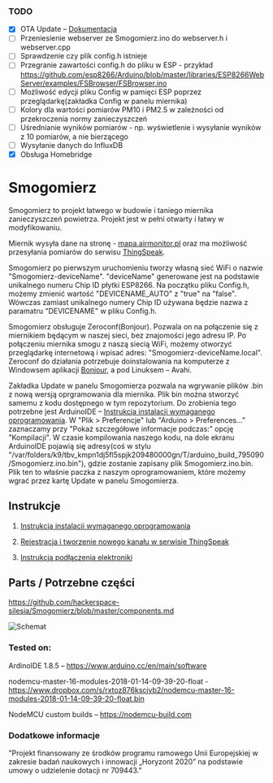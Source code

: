 ### TODO

- [X] OTA Update – [Dokumentacja](http://esp8266.github.io/Arduino/versions/2.0.0/doc/ota_updates/ota_updates.html#arduino-ide)
- [ ] Przeniesienie webserver ze Smogomierz.ino do webserver.h i webserver.cpp 
- [ ] Sprawdzenie czy plik config.h istnieje
- [ ] Przegranie zawartości config.h do pliku w ESP - przykład https://github.com/esp8266/Arduino/blob/master/libraries/ESP8266WebServer/examples/FSBrowser/FSBrowser.ino
- [ ] Możliwość edycji pliku Config w pamięci ESP poprzez przeglądarkę(zakładka Config w panelu miernika)
- [ ] Kolory dla wartości pomiarów PM10 i PM2.5 w zależności od przekroczenia normy zanieczyszczeń 
- [ ] Uśrednianie wyników pomiarów - np. wyświetlenie i wysyłanie wyników z 10 pomiarów, a nie bierzącego 
- [ ] Wysyłanie danych do InfluxDB 
- [X] Obsługa Homebridge 

# Smogomierz

Smogomierz to projekt łatwego w budowie i taniego miernika zanieczyszczeń powietrza. Projekt jest w pełni otwarty i łatwy w modyfikowaniu. 

Miernik wysyła dane na stronę - [mapa.airmonitor.pl](http://mapa.airmonitor.pl) oraz ma możliwość przesyłania pomiarów do serwisu [ThingSpeak](https://thingspeak.com).

Smogomierz po pierwszym uruchomieniu tworzy własną sieć WiFi o nazwie "Smogomierz-deviceName". "deviceName" generowane jest na podstawie unikalnego numeru Chip ID płytki ESP8266. Na początku pliku Config.h, możemy zmienić wartość "DEVICENAME_AUTO" z "true" na "false". Wówczas zamiast unikalnego numery Chip ID używana będzie nazwa z paramatru "DEVICENAME" w pliku Config.h. 

Smogomierz obsługuje Zeroconf(Bonjour). Pozwala on na połączenie się z miernikiem będącym w naszej sieci, bez znajomości jego adresu IP. Po połączeniu miernika smogu z naszą siecią WiFi, możemy otworzyć przeglądarkę internetową i wpisać adres: "Smogomierz-deviceName.local". Zeroconf do działania potrzebuje doinstalowania na komputerze z Windowsem aplikacji [Bonjour](https://support.apple.com/kb/DL999?locale=pl_PL), a pod Linuksem – Avahi. 

Zakładka Update w panelu Smogomierza pozwala na wgrywanie plików .bin z nową wersją oprgramowania dla miernika. Plik bin można stworzyć samemu z kodu dostępnego w tym repozytorium. Do zrobienia tego potrzebne jest ArduinoIDE – [Instrukcja instalacji wymaganego oprogramowania](https://github.com/hackerspace-silesia/Smogomierz/blob/master/instrukcje/software.md). W "Plik > Preferencje" lub "Arduino > Preferences…" zaznaczamy przy "Pokaż szczegółowe informacje podczas:" opcję "Kompilacji". W czasie kompilowania naszego kodu, na dole ekranu ArduinoIDE pojawią się adresy(coś w stylu "/var/folders/k9/tbv_kmpn1dj5fl5spjk209480000gn/T/arduino_build_795090/Smogomierz.ino.bin"), gdzie zostanie zapisany plik Smogomierz.ino.bin. Plik ten to właśnie paczka z naszym oprogramowaniem, które możemy wgrać przez kartę Update w panelu Smogomierza.

## Instrukcje

1. [Instrukcja instalacji wymaganego oprogramowania](https://github.com/hackerspace-silesia/Smogomierz/blob/master/instrukcje/software.md)

2. [Rejestracja i tworzenie nowego kanału w serwisie ThingSpeak](https://github.com/hackerspace-silesia/Smogomierz/blob/master/instrukcje/thingspeak.md)

3. [Instrukcja podłączenia elektroniki](https://github.com/hackerspace-silesia/Smogomierz/blob/master/instrukcje/hardware.md)


## Parts / Potrzebne części

https://github.com/hackerspace-silesia/Smogomierz/blob/master/components.md

![Schemat](https://raw.githubusercontent.com/hackerspace-silesia/Smogomierz/master/schemat.png)


### Tested on:

ArdinoIDE 1.8.5 – https://www.arduino.cc/en/main/software

nodemcu-master-16-modules-2018-01-14-09-39-20-float - https://www.dropbox.com/s/rxtoz876kscjvb2/nodemcu-master-16-modules-2018-01-14-09-39-20-float.bin

NodeMCU custom builds – https://nodemcu-build.com


### Dodatkowe informacje

"Projekt finansowany ze środków programu ramowego Unii Europejskiej w zakresie badań naukowych i innowacji „Horyzont 2020” na podstawie umowy o udzielenie dotacji nr 709443."
